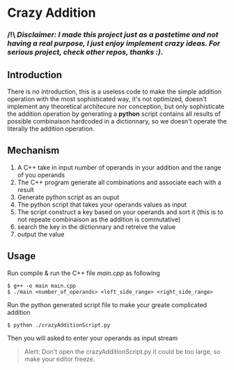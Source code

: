 # Crazy Addition
### /!\ _Disclaimer: I made this project just as a pastetime and not having a real purpose, I just enjoy implement crazy ideas. For serious project, check other repos, thanks :)._


## Introduction
There is no introduction, this is a useless code to make the simple addition operation with the most sophisticated way, it's not optimized, doesn't implement any theoretical architecure nor conception, but only sophisticate the addition operation by generating a __python__ script contains all results of possible combinaison hardcoded in a dictionnary, so we doesn't operate the literally the addition operation.

## Mechanism
1. A C++ take in input number of operands in your addition and the range of you operands
2. The C++ program generate all combinations and associate each with a result
3. Generate python script as an ouput 
4. The python script that takes your operands values as input
5. The script construct a key based on your operands and sort it (this is to not repeate combinaison as the addition is commutative)
6. search the key in the dictionnary and retreive the value
7. output the value


## Usage

Run compile & run the C++ file _main.cpp_ as following
```shell
$ g++ -o main main.cpp
$ ./main <number_of_operands> <left_side_range> <right_side_range>
```
Run the python generated script file to make your greate complicated addition

```shell
$ python ./crazyAdditionScript.py
```
Then you will asked to enter your operands as input stream

>Alert: Don't open the crazyAdditionScript.py it could be too large, so make your editor freeze.